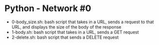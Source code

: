 # Python - Network #0
* 0-body_size.sh: bash script that takes in a URL, sends a request to that URL, and displays the size of the body of the response
* 1-body.sh: bash script that takes in a URL, sends a GET request
* 2-delete.sh: bash script that sends a DELETE request

